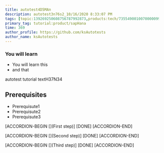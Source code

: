```yaml
---
title: autotest4D5MAn
description: autotest3n76s2_10/16/2020 8:33:07 PM
tags: [topic:139269250608756787992873,products:tech/73554900100700000996,tutorial:experience/advanced]
primary_tag: tutorial:product/sapHana
time: 369
author_profile: https://github.com/ksAutotests
author_name: ksAutotests
---
```

### You will learn
- You will learn this
- and that

autotest tutorial textH37N34

## Prerequisites
- Prerequisute1
- Prerequisute2
- Prerequisute3

[ACCORDION-BEGIN [](First step)]
[DONE]
[ACCORDION-END]

[ACCORDION-BEGIN [](Second step)]
[DONE]
[ACCORDION-END]

[ACCORDION-BEGIN [](Third step)]
[DONE]
[ACCORDION-END]

